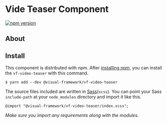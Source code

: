 # Vide Teaser Component

[![npm version](https://badge.fury.io/js/%40visual-framework%2Fvf-video-teaser.svg)](https://badge.fury.io/js/%40visual-framework%2Fvf-video-teaser)

## About

## Install

This component is distributed with npm. After [installing npm](https://www.npmjs.com/get-npm), you can install the `vf-video-teaser` with this command.

```
$ yarn add --dev @visual-framework/vf-video-teaser
```

The source files included are written in [Sass](http://sass-lang.com)(`scss`). You can point your Sass `include-path` at your `node_modules` directory and import it like this.

```
@import "@visual-framework/vf-video-teaser/index.scss";
```

_Make sure you import any requirements along with the modules._
